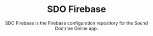 <h1 align="center">SDO Firebase</h1>
<p align="center">SDO Firebase is the Firebase configuration repository for the Sound Doctrine Online app.</p>
